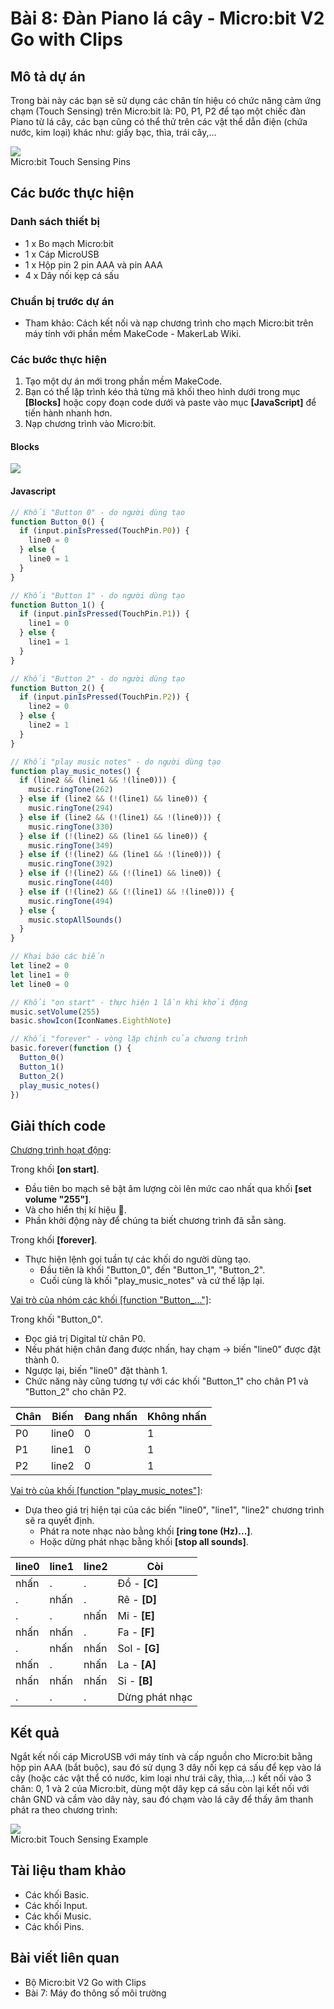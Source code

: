 # Bài 8: Đàn Piano lá cây - Micro:bit V2 Go with Clips

## Mô tả dự án

Trong bài này các bạn sẽ sử dụng các chân tín hiệu có chức năng cảm ứng chạm (Touch Sensing) trên Micro:bit là: P0, P1, P2 để tạo một chiếc đàn Piano từ lá cây, các bạn cũng có thể thử trên các vật thể dẫn điện (chứa nước, kim loại) khác như: giấy bạc, thìa, trái cây,...

![](/ex/less08/image/01_750px-Fruit-Keyboard-no-wires_bb.png)  
Micro:bit Touch Sensing Pins

## Các bước thực hiện

### Danh sách thiết bị

- 1 x Bo mạch Micro:bit
- 1 x Cáp MicroUSB
- 1 x Hộp pin 2 pin AAA và pin AAA
- 4 x Dây nối kẹp cá sấu

### Chuẩn bị trước dự án

- Tham khảo: Cách kết nối và nạp chương trình cho mạch Micro:bit trên máy tính với phần mềm MakeCode - MakerLab Wiki.

### Các bước thực hiện

1. Tạo một dự án mới trong phần mềm MakeCode.
2. Bạn có thể lập trình kéo thả từng mã khối theo hình dưới trong mục **[Blocks]** hoặc copy đoạn code dưới và paste vào mục **[JavaScript]** để tiến hành nhanh hơn.
3. Nạp chương trình vào Micro:bit.

#### Blocks

![](/ex/less08/image/02_1500px-Microbit_V2_Go_Bai_6.png)

#### Javascript

```js
// Khối "Button 0" - do người dùng tạo
function Button_0() {
  if (input.pinIsPressed(TouchPin.P0)) {
    line0 = 0
  } else {
    line0 = 1
  }
}

// Khối "Button 1" - do người dùng tạo
function Button_1() {
  if (input.pinIsPressed(TouchPin.P1)) {
    line1 = 0
  } else {
    line1 = 1
  }
}

// Khối "Button 2" - do người dùng tạo
function Button_2() {
  if (input.pinIsPressed(TouchPin.P2)) {
    line2 = 0
  } else {
    line2 = 1
  }
}

// Khối "play music notes" - do người dùng tạo
function play_music_notes() {
  if (line2 && (line1 && !(line0))) {
    music.ringTone(262)
  } else if (line2 && (!(line1) && line0)) {
    music.ringTone(294)
  } else if (line2 && (!(line1) && !(line0))) {
    music.ringTone(330)
  } else if (!(line2) && (line1 && line0)) {
    music.ringTone(349)
  } else if (!(line2) && (line1 && !(line0))) {
    music.ringTone(392)
  } else if (!(line2) && (!(line1) && line0)) {
    music.ringTone(440)
  } else if (!(line2) && (!(line1) && !(line0))) {
    music.ringTone(494)
  } else {
    music.stopAllSounds()
  }
}

// Khai báo các biến
let line2 = 0
let line1 = 0
let line0 = 0

// Khối "on start" - thực hiện 1 lần khi khởi động
music.setVolume(255)
basic.showIcon(IconNames.EighthNote)

// Khối "forever" - vòng lặp chính của chương trình
basic.forever(function () {
  Button_0()
  Button_1()
  Button_2()
  play_music_notes()
})
```

## Giải thích code

<u>Chương trình hoạt động</u>:

Trong khối **[on start]**.

- Đầu tiên bo mạch sẽ bật âm lượng còi lên mức cao nhất qua khối **[set volume "255"]**.
- Và cho hiển thị kí hiệu 🎼.
- Phần khởi động này để chúng ta biết chương trình đã sẵn sàng.

Trong khối **[forever]**.

- Thực hiện lệnh gọi tuần tự các khối do người dùng tạo.
  - Đầu tiên là khối "Button_0", đến "Button_1", "Button_2".
  - Cuối cùng là khối "play_music_notes" và cứ thế lặp lại.

<u>Vai trò của nhóm các khối [function "Button_..."]</u>:

Trong khối "Button_0".

- Đọc giá trị Digital từ chân P0.
- Nếu phát hiện chân đang được nhấn, hay chạm → biến "line0" được đặt thành 0.
- Ngược lại, biến "line0" đặt thành 1.
- Chức năng này cũng tương tự với các khối "Button_1" cho chân P1 và "Button_2" cho chân P2.

| Chân | Biến  | Đang nhấn | Không nhấn |
|------|-------|-----------|------------|
| P0   | line0 | 0         | 1          |
| P1   | line1 | 0         | 1          |
| P2   | line2 | 0         | 1          |

<u>Vai trò của khối [function "play_music_notes"]</u>:

- Dựa theo giá trị hiện tại của các biến "line0", "line1", "line2" chương trình sẽ ra quyết định.
  - Phát ra note nhạc nào bằng khối **[ring tone (Hz)...]**.
  - Hoặc dừng phát nhạc bằng khối **[stop all sounds]**.

| line0 | line1 | line2 | Còi           |
|-------|-------|-------|---------------|
| nhấn  | .     | .     | Đồ - **[C]**  |
| .     | nhấn  | .     | Rê - **[D]**  |
| .     | .     | nhấn  | Mi - **[E]**  |
| nhấn  | nhấn  | .     | Fa - **[F]**  |
| .     | nhấn  | nhấn  | Sol - **[G]** |
| nhấn  | .     | nhấn  | La - **[A]**  |
| nhấn  | nhấn  | nhấn  | Si - **[B]**  |
| .     | .     | .     | Dừng phát nhạc|

## Kết quả

Ngắt kết nối cáp MicroUSB với máy tính và cấp nguồn cho Micro:bit bằng hộp pin AAA (bắt buộc), sau đó sử dụng 3 dây nối kẹp cá sấu để kẹp vào lá cây (hoặc các vật thể có nước, kim loại như trái cây, thìa,...) kết nối vào 3 chân: 0, 1 và 2 của Micro:bit, dùng một dây kẹp cá sấu còn lại kết nối với chân GND và cầm vào dây này, sau đó chạm vào lá cây để thấy âm thanh phát ra theo chương trình:

![](/ex/less08/image/03_1050px-Microbit_touch_sensing_Example.png)  
Micro:bit Touch Sensing Example

## Tài liệu tham khảo

- Các khối Basic.
- Các khối Input.
- Các khối Music.
- Các khối Pins.

## Bài viết liên quan

- Bộ Micro:bit V2 Go with Clips
- Bài 7: Máy đo thông số môi trường
